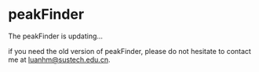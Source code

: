# peakFinder

The peakFinder is updating...

if you need the old version of peakFinder, please do not hesitate  to contact me at luanhm@sustech.edu.cn.
